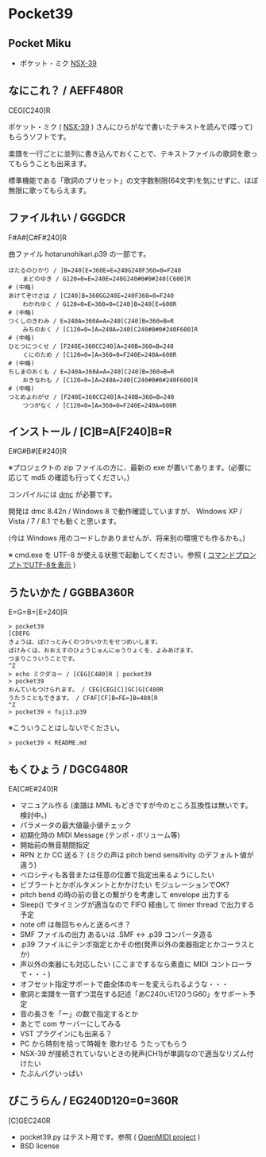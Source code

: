 Pocket39
========

Pocket Miku
-----------

* ポケット・ミク [NSX-39](http://otonanokagaku.net/nsx39/)

なにこれ？ / AEFF480R
---------------------

CEG[C240]R

ポケット・ミク ( [NSX-39](http://otonanokagaku.net/nsx39/) )
さんにひらがなで書いたテキストを読んで(喋って)もらうソフトです。

楽譜を一行ごとに並列に書き込んでおくことで、テキストファイルの歌詞を歌ってもらうことも出来ます。

標準機能である「歌詞のプリセット」の文字数制限(64文字)を気にせずに、ほぼ無限に歌ってもらえます。

ファイルれい / GGGDCR
---------------------

F#A#[C#F#240]R

曲ファイル hotarunohikari.p39 の一部です。

    ほたるのひかり / ]B=240[E=360E=E=240G240F360=0=F240
        まどのゆき / G120=0=E=240E=240G240#0#0#240[C600]R
    # (中略)
    あけてぞけさは / [C240]B=360GG240E=240F360=0=F240
        わかれゆく / G120=0=E=360=0=C240]B=240[E=600R
    # (中略)
    つくしのきわみ / E=240A=360A=A=240[C240]B=360=B=R
        みちのおく / [C120=0=]A=240A=240[C240#0#0#240F600]R
    # (中略)
    ひとつにつくせ / [F240E=360CC240]A=240B=360=B=240
        くにのため / [C120=0=]A=360=0=F240E=240A=600R
    # (中略)
    ちしまのおくも / E=240A=360A=A=240[C240]B=360=B=R
        おきなわも / [C120=0=]A=240A=240[C240#0#0#240F600]R
    # (中略)
    つとめよわがせ / [F240E=360CC240]A=240B=360=B=240
        つつがなく / [C120=0=]A=360=0=F240E=240A=600R

インストール / [C]B=A[F240]B=R
------------------------------

E#G#B#[E#240]R

※プロジェクトの zip ファイルの方に、最新の exe が置いてあります。(必要に応じて md5 の確認も行ってください。)

コンパイルには [dmc](http://www.digitalmars.com/d/download.html) が必要です。

開発は dmc 8.42n / Windows 8 で動作確認していますが、 Windows XP / Vista / 7 / 8.1 でも動くと思います。

(今は Windows 用のコードしかありませんが、将来別の環境でも作るかも。)

※ cmd.exe を UTF-8 が使える状態で起動してください。参照 ( [コマンドプロンプトでUTF-8を表示](http://nazochu.blogspot.jp/2011/08/blog-post_26.html) )

うたいかた / GGBBA360R
----------------------

E=G=B=[E=240]R

    > pocket39
    [CDEFG
    きょうは、ぽけっとみくのつかいかたをせつめいします。
    ぽけみくは、おおえすのひょうじゅんにゅうりょくを、よみあげます。
    つまりこういうことです。
    ^Z
    > echo ミクダヨー / [CEG[C480]R | pocket39
    > pocket39
    おんていもつけられます。 / CEG[CEG[C]]GC]G[C480R
    うたうこともできます。 / CFAF[CF]B=FE=]B=480[R
    ^Z
    > pocket39 < fuji3.p39

※こういうことはしないでください。

    > pocket39 < README.md

もくひょう / DGCG480R
---------------------

EA[C#E#240]R

- マニュアル作る (楽譜は MML もどきですが今のところ互換性は無いです。検討中。)
- パラメータの最大値最小値チェック
- 初期化時の MIDI Message (テンポ・ボリューム等)
- 開始前の無音期間指定
- RPN とか CC 送る？ (ミクの声は pitch bend sensitivity のデフォルト値が違う)
- ベロシティも各音または任意の位置で指定出来るようにしたい
- ビブラートとかポルタメントとかかけたい モジュレーションでOK?
- pitch bend の時の前の音との繋がりを考慮して envelope 出力する
- Sleep() でタイミングが適当なので FIFO 経由して timer thread で出力する予定
- note off は毎回ちゃんと送るべき？
- SMF ファイルの出力 あるいは .SMF <-> .p39 コンバータ造る
- .p39 ファイルにテンポ指定とかその他(発声以外の楽器指定とかコーラスとか)
- 声以外の楽器にも対応したい (ここまでするなら素直に MIDI コントローラで・・・)
- オフセット指定サポートで曲全体のキーを変えられるような・・・
- 歌詞と楽譜を一音ずつ混在する記述「あC240いE120うG60」をサポート予定
- 音の長さを「ー」の数で指定するとか
- あとで com サーバーにしてみる
- VST プラグインにも出来る？
- PC から時刻を拾って時報を 歌わせる うたってもらう
- NSX-39 が接続されていないときの発声(CH1)が単調なので適当なリズム付けたい
- たぶんバグいっぱい

びこうらん / EG240D120=0=360R
-----------------------------

[C]GEC240R

- pocket39.py はテスト用です。参照 ( [OpenMIDI project](http://openmidiproject.sourceforge.jp/) )
- BSD license
